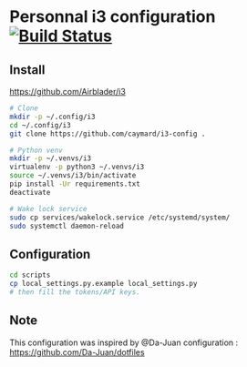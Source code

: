 # Personnal i3 configuration [![Build Status](https://travis-ci.org/caymard/i3-config.svg?branch=master)](https://travis-ci.org/caymard/i3-config)

## Install
https://github.com/Airblader/i3

```bash
# Clone
mkdir -p ~/.config/i3
cd ~/.config/i3
git clone https://github.com/caymard/i3-config .

# Python venv
mkdir -p ~/.venvs/i3
virtualenv -p python3 ~/.venvs/i3
source ~/.venvs/i3/bin/activate
pip install -Ur requirements.txt
deactivate

# Wake lock service
sudo cp services/wakelock.service /etc/systemd/system/
sudo systemctl daemon-reload
```

## Configuration
```bash
cd scripts
cp local_settings.py.example local_settings.py
# then fill the tokens/API keys.
```

## Note
This configuration was inspired by @Da-Juan configuration : https://github.com/Da-Juan/dotfiles